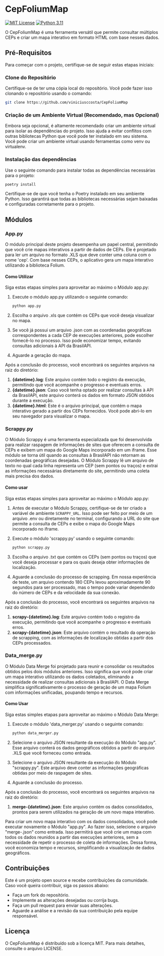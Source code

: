 # CepFoliumMap

[![MIT License](https://img.shields.io/github/license/viniciusccosta/clipbarcode)](https://choosealicense.com/licenses/mit/)
[![Python 3.11](https://img.shields.io/badge/Python-3.11-blue)](https://www.python.org/downloads/release/python-3110/)

O CepFoliumMap é uma ferramenta versátil que permite consultar múltiplos CEPs e criar um mapa interativo em formato HTML com base nesses dados.

## Pré-Requisitos

Para começar com o projeto, certifique-se de seguir estas etapas iniciais:

### Clone do Repositório

Certifique-se de ter uma cópia local do repositório. Você pode fazer isso clonando o repositório usando o comando:

```bash
git clone https://github.com/viniciusccosta/CepFoliumMap
```

### Criação de um Ambiente Virtual (Recomendado, mas Opcional)

Embora seja opcional, é altamente recomendado criar um ambiente virtual para isolar as dependências do projeto. Isso ajuda a evitar conflitos com outras bibliotecas Python que você pode ter instalado em seu sistema. Você pode criar um ambiente virtual usando ferramentas como venv ou virtualenv.

### Instalação das dependências

Use o seguinte comando para instalar todas as dependências necessárias para o projeto:

```bash
poetry install
```

Certifique-se de que você tenha o Poetry instalado em seu ambiente Python. Isso garantirá que todas as bibliotecas necessárias sejam baixadas e configuradas corretamente para o projeto.

## Módulos

### App.py

O módulo principal deste projeto desempenha um papel central, permitindo que você crie mapas interativos a partir de dados de CEPs. Ele é projetado para ler um arquivo no formato .XLS que deve conter uma coluna com o nome 'cep'. Com base nesses CEPs, o aplicativo gera um mapa interativo utilizando a biblioteca Folium.

#### Como Utilizar

Siga estas etapas simples para aproveitar ao máximo o Módulo app.py:

1. Execute o módulo app.py utilizando o seguinte comando:

    ```bash
    python app.py
    ```

2. Escolha o arquivo .xls que contém os CEPs que você deseja visualizar no mapa.
3. Se você já possui um arquivo .json com as coordenadas geográficas correspondentes a cada CEP de execuções anteriores, pode escolher fornecê-lo no processo. Isso pode economizar tempo, evitando consultas adicionais à API da BrasilAPI.
4. Aguarde a geração do mapa.

Após a conclusão do processo, você encontrará os seguintes arquivos na raiz do diretório:

1. **{datetime}.log**: Este arquivo contém todo o registro da execução, permitindo que você acompanhe o progresso e eventuais erros.
2. **{datetime}.json**: Caso você tenha optado por realizar consultas à API da BrasilAPI, este arquivo conterá os dados em formato JSON obtidos durante a execução.
3. **{datetime}.html**: Este é o arquivo principal, que contém o mapa interativo gerado a partir dos CEPs fornecidos. Você pode abri-lo em seu navegador para visualizar o mapa.

### Scrappy.py

O Módulo Scrappy é uma ferramenta especializada que foi desenvolvida para realizar raspagem de informações de sites que oferecem a consulta de CEPs e exibem um mapa do Google Maps incorporado em um iframe. Esse módulo se torna útil quando as consultas à BrasilAPI não retornam as coordenadas geográficas desejadas. O Módulo Scrappy lê um arquivo de texto no qual cada linha representa um CEP (sem pontos ou traços) e extrai as informações necessárias diretamente do site, permitindo uma coleta mais precisa dos dados.

#### Como usar

Siga estas etapas simples para aproveitar ao máximo o Módulo app.py:

1. Antes de executar o Módulo Scrappy, certifique-se de ter criado a variável de ambiente `SCRAPPY_URL`. Isso pode ser feito por meio de um arquivo .env ou diretamente no terminal, configurando a URL do site que permite a consulta de CEPs e exibe o mapa do Google Maps incorporado no iframe.
2. Execute o módulo 'scrappy.py' usando o seguinte comando:

    ```bash
    python scrappy.py
    ```

3. Escolha o arquivo .txt que contém os CEPs (sem pontos ou traços) que você deseja processar e para os quais deseja obter informações de localização.
4. Aguarde a conclusão do processo de scrapping. Em nossa experiência de teste, um arquivo contendo 180 CEPs levou aproximadamente 90 segundos para ser processado, mas o tempo pode variar dependendo do número de CEPs e da velocidade da sua conexão.

Após a conclusão do processo, você encontrará os seguintes arquivos na raiz do diretório:

1. **scrapy-{datetime}.log**: Este arquivo contém todo o registro da execução, permitindo que você acompanhe o progresso e eventuais erros.
2. **scrapy-{datetime}.json**: Este arquivo contém o resultado da operação de scrapping, com as informações de localização obtidas a partir dos CEPs processados.

### Data_merge.py

O Módulo Data Merge foi projetado para reunir e consolidar os resultados obtidos pelos dois módulos anteriores. Isso significa que você pode criar um mapa interativo utilizando os dados coletados, eliminando a necessidade de realizar consultas adicionais à BrasilAPI. O Data Merge simplifica significativamente o processo de geração de um mapa Folium com informações unificadas, poupando tempo e recursos.

#### Como Usar

Siga estas simples etapas para aproveitar ao máximo o Módulo Data Merge:

1. Execute o módulo 'data_merger.py' usando o seguinte comando:

    ```bash
    python data_merger.py
    ```

2. Selecione o arquivo JSON resultante da execução do Módulo "app.py". Esse arquivo conterá os dados geográficos obtidos a partir do arquivo .XLS que você forneceu como entrada.
3. Selecione o arquivo JSON resultante da execução do Módulo "scrappy.py". Este arquivo deve conter as informações geográficas obtidas por meio de raspagem de sites.
4. Aguarde a conclusão do processo.

Após a conclusão do processo, você encontrará os seguintes arquivos na raiz do diretório:

1. **merge-{datetime}.json**: Este arquivo contém os dados consolidados, prontos para serem utilizados na geração de um novo mapa interativo.

Para criar um novo mapa interativo com os dados consolidados, você pode executar novamente o Módulo "app.py". Ao fazer isso, selecione o arquivo "merge-.json" como entrada. Isso permitirá que você crie um mapa com todos os dados reunidos a partir das execuções anteriores, sem a necessidade de repetir o processo de coleta de informações. Dessa forma, você economiza tempo e recursos, simplificando a visualização de dados geográficos.

## Contribuições

Este é um projeto open source e recebe contribuições da comunidade. Caso você queira contribuir, siga os passos abaixo:

- Faça um fork do repositório.
- Implemente as alterações desejadas ou corrija bugs.
- Faça um pull request para enviar suas alterações.
- Aguarde a análise e a revisão da sua contribuição pela equipe responsável.

## Licença

O CepFoliumMap é distribuído sob a licença MIT. Para mais detalhes, consulte o arquivo LICENSE.
